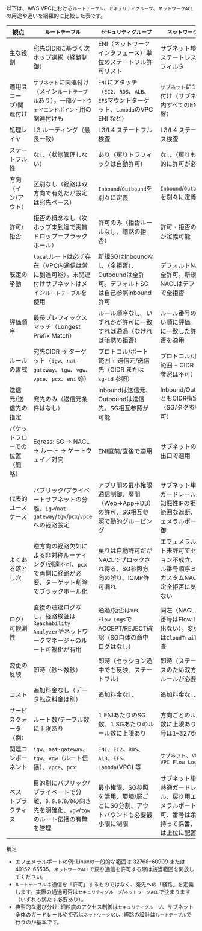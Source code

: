 以下は、AWS VPCにおける`ルートテーブル`、`セキュリティグループ`、`ネットワークACL`の用途や違いを網羅的に比較した表です。

| 観点 | `ルートテーブル` | `セキュリティグループ` | `ネットワークACL` |
|---|---|---|---|
| 主な役割 | 宛先CIDRに基づく次ホップ選択（経路制御） | ENI（ネットワークインタフェース）単位のステートフル許可リスト | サブネット境界のステートレスL3/L4フィルタ |
| 適用スコープ/関連付け | `サブネット`に関連付け（メイン`ルートテーブル`あり）。一部`ゲートウェイエンドポイント`用の関連付けも | `ENI`にアタッチ（`EC2`、`RDS`、`ALB`、`EFS`マウントターゲット、`Lambda`のVPC ENI など） | `サブネット`に1つ関連付け（サブネット内すべてのENIに影響） |
| 処理レイヤ | L3 ルーティング（最長一致） | L3/L4 ステートフル検査 | L3/L4 ステートレス検査 |
| ステートフル性 | なし（状態管理しない） | あり（戻りトラフィックは自動許可） | なし（戻りも明示的に許可が必要） |
| 方向（イン/アウト） | 区別なし（経路は双方向で有効だが設定は宛先ベース） | `Inbound`/`Outbound`を別々に定義 | `Inbound`/`Outbound`を別々に定義 |
| 許可/拒否 | 拒否の概念なし（次ホップ未到達で実質ドロップ＝ブラックホール） | 許可のみ（拒否ルールなし、暗黙の拒否） | 許可・拒否の両方が定義可能 |
| 既定の挙動 | `local`ルートは必ず存在（VPC内通信は常に到達可能）。未関連付けサブネットはメイン`ルートテーブル`を使用 | 新規SGはInboundなし（全拒否）、Outboundは全許可。デフォルトSGは自己参照Inbound許可 | デフォルトNACLは全許可。新規作成NACLはデフォルトで全拒否 |
| 評価順序 | 最長プレフィックスマッチ（Longest Prefix Match） | ルール順序なし。いずれかが許可に一致すれば通過（なければ暗黙の拒否） | ルール番号の小さい順に評価。最初に一致した許可/拒否を適用 |
| ルールの書式 | 宛先CIDR → ターゲット（`igw`、`nat-gateway`、`tgw`、`vgw`、`vpce`、`pcx`、`eni` 等） | プロトコル/ポート範囲 + 送信元/送信先（CIDR または `sg-id` 参照） | プロトコル/ポート範囲 + CIDR（SG参照は不可） |
| 送信元/送信先の指定 | 宛先のみ（送信元条件はなし） | Inboundは送信元、Outboundは送信先。SG相互参照が可能 | Inbound/OutboundともCIDR指定のみ（SG/タグ参照不可） |
| パケットフローでの位置（簡略） | Egress: SG → NACL → ルート → ゲートウェイ／対向 | ENI直前/直後で適用 | サブネットの入口/出口で適用 |
| 代表的ユースケース | パブリック/プライベートサブネットの分離、`igw`/`nat-gateway`/`tgw`/`pcx`/`vpce` への経路設定 | アプリ間の最小権限通信制御、層間（Web→App→DB）の許可、SG相互参照で動的グルーピング | サブネット単位のガードレール、既知悪性IPの拒否、広範囲な遮断、エフェメラルポート制御 |
| よくある落とし穴 | 逆方向の経路欠如による非対称ルーティング/到達不可、`pcx`で両側に経路が必要、ターゲット削除でブラックホール化 | 戻りは自動許可だがNACLでブロックされ得る、SG参照方向の誤り、ICMP許可漏れ | エフェメラルポート未許可でセッション不成立、ルール番号順序ミス、カスタムNACLの既定全拒否に気づかない |
| ログ/可観測性 | 直接の通過ログなし。経路検証は`Reachability Analyzer`やネットワークマネージャのルート可視化が有用 | 通過/拒否は`VPC Flow Logs`でACCEPT/REJECT確認（SG自体の命中ログはなし） | 同左（NACLルール番号はFlow Logsに出ない）。変更操作は`CloudTrail`で監査 |
| 変更の反映 | 即時（秒〜数秒） | 即時（セッション途中でも反映、ステートフル） | 即時（ステートレスのため双方向にルールが必要） |
| コスト | 追加料金なし（データ転送料金は別） | 追加料金なし | 追加料金なし |
| サービスクォータ（例） | ルート数/テーブル数に上限あり | 1 ENIあたりのSG数、1 SGあたりのルール数に上限あり | 方向ごとのルール数に上限あり（番号は1–32766） |
| 関連コンポーネント | `igw`、`nat-gateway`、`tgw`、`vgw`（ルート伝播）、`vpce`、`pcx` | `ENI`、`EC2`、`RDS`、`ALB`、`EFS`、`Lambda`(VPC) 等 | `サブネット`、`VPC`、`VPC Flow Logs` |
| ベストプラクティス | 目的別にパブリック/プライベートで分離、`0.0.0.0/0`の向き先を明確化、`vgw`/`tgw`のルート伝播の有無を管理 | 最小権限、SG参照を活用、環境/層ごとにSG分割、アウトバウンドも必要最小限に制限 | サブネット単位で共通ガードレール、戻り用エフェメラルポート許可、番号は余裕を持って採番、拒否は上位に配置 |

補足
- エフェメラルポートの例: Linuxの一般的な範囲は 32768–60999 または 49152–65535。`ネットワークACL`で戻り通信を許可する際は該当範囲を開放してください。
- `ルートテーブル`は通信を「許可」するものではなく、宛先への「経路」を定義します。実際の通過可否は`セキュリティグループ`/`ネットワークACL`で決まります（いずれも満たす必要あり）。
- 典型的な選び分け: 細粒度のアクセス制御は`セキュリティグループ`、サブネット全体のガードレールや拒否は`ネットワークACL`、経路の設計は`ルートテーブル`で行うのが基本です。
